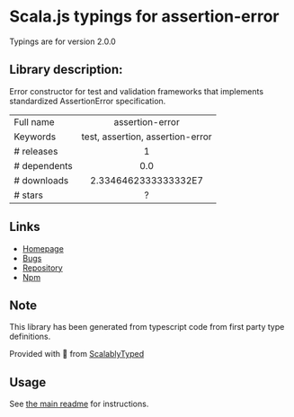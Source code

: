 
# Scala.js typings for assertion-error

Typings are for version 2.0.0

## Library description:
Error constructor for test and validation frameworks that implements standardized AssertionError specification.

|                    |                 |
| ------------------ | :-------------: |
| Full name          | assertion-error |
| Keywords           | test, assertion, assertion-error |
| # releases         | 1 |
| # dependents       | 0.0 |
| # downloads        | 2.3346462333333332E7 |
| # stars            | ? |

## Links
- [Homepage](https://github.com/chaijs/assertion-error#readme)
- [Bugs](https://github.com/chaijs/assertion-error/issues)
- [Repository](https://github.com/chaijs/assertion-error)
- [Npm](https://www.npmjs.com/package/assertion-error)
    


## Note
This library has been generated from typescript code from first party type definitions.

Provided with :purple_heart: from [ScalablyTyped](https://github.com/oyvindberg/ScalablyTyped)

## Usage
See [the main readme](../../readme.md) for instructions.


